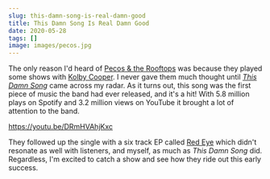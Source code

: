 ```yaml
---
slug: this-damn-song-is-real-damn-good
title: This Damn Song Is Real Damn Good
date: 2020-05-28
tags: []
image: images/pecos.jpg
---
```


The only reason I'd heard of [Pecos & the Rooftops][pecos] was because they played some shows with [Kolby Cooper][kolby-cooper]. I never gave them much thought until [_This Damn Song_][this-damn-song] came across my radar. As it turns out, this song was the first piece of music the band had ever released, and it's a hit! With 5.8 million plays on Spotify and 3.2 million views on YouTube it brought a lot of attention to the band.

https://youtu.be/DRmHVAhjKxc

They followed up the single with a six track EP called [Red Eye][red-eye] which didn't resonate as well with listeners, and myself, as much as _This Damn Song_ did. Regardless, I'm excited to catch a show and see how they ride out this early success.

[pecos]: https://facebook.com/pecosandtherooftops
[kolby-cooper]: https://kolbycooper.com
[this-damn-song]: https://open.spotify.com/track/7s9bJQK8sr8yDyOAHn8miR
[red-eye]: https://open.spotify.com/album/4siecYatTT3ySmsG6juFIv
